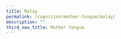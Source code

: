 ```yaml
---
title: Malay
permalink: /cognitive/mother-tongue/malay/
description: ""
third_nav_title: Mother Tongue
---
```


